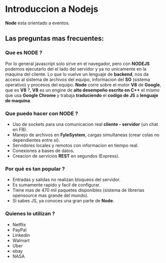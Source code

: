 # Introduccion a Nodejs

**Node** esta orientado a eventos.

## Las preguntas mas frecuentes:

### Que es NODE ? 

Por lo general javascript solo sirve en el navegador, pero con **NODEJS** podemos ejecutarlo del el lado del servidor y ya no unicamente en la maquina del cliente. Lo que lo vuelve un lenguaje de **backend**, nos da acceso al sistema de archivos del equipo, informacion del **SO** (sistema operativo) y procesos del equipo. 
**Node** corre sobre el motor **V8** de **Google**, que es **V8** ?, **V8** es un engine de **alto desempeño escrito en C++** el mismo que usa **Google Chrome** y trabaja **traduciendo** el **codigo de JS** a **lenguaje de maquina**.


### Que puedo hacer con NODE ? 

- Uso de sockets para una comunicacion real **cliente - servidor** (un chat en FB).
- Manejo de archivos en **FyleSystem**, cargas simultaneas (crear colas no dependientes entre si).
- Servidores locales y remotos con informacion en tiempo real.
- Conexiones a bases de datos.
- Creacion de servicios **REST** en segundos (Express).

### Por qué es tan popular ?

- Entradas y salidas no realizan bloqueos del servidor. 
- Es sumamente rapido y facil de configurar.
- Tiene mas de 470 mil paquetes disponibles (sistema de librerias opensource mas grande del mundo).
- Si sabes JS, ya conoces una gran parte de **Node**.

### Quienes lo utilizan ? 

- Netflix
- PayPal
- Linkedin
- Walmart
- Uber
- ebay
- NASA


